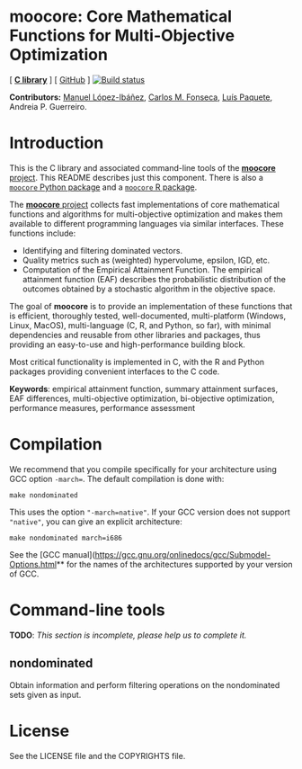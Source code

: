 **moocore**: Core Mathematical Functions for Multi-Objective Optimization
=========================================================================

<!-- badges: start -->
[ [**C library**][c-moocore-homepage] ] [ [GitHub][c-moocore-github] ] [![Build status][c-build-badge]][c-build-link]
<!-- badges: end -->

**Contributors:**
    [Manuel López-Ibáñez](https://lopez-ibanez.eu),
    [Carlos M. Fonseca](https://eden.dei.uc.pt/~cmfonsec/),
    [Luís Paquete](https://eden.dei.uc.pt/~paquete/),
    Andreia P. Guerreiro.



Introduction
============

This is the C library and associated command-line tools of the [**moocore** project](https://github.com/multi-objective/moocore). This README describes just this component. There is also a [`moocore` Python package][py-moocore-homepage] and a [`moocore` R package][r-moocore-homepage].


The [**moocore** project](https://github.com/multi-objective/moocore/) collects fast implementations of core mathematical functions and algorithms for multi-objective optimization and makes them available to different programming languages via similar interfaces. These functions include:

 * Identifying and filtering dominated vectors.
 * Quality metrics such as (weighted) hypervolume, epsilon, IGD, etc.
 * Computation of the Empirical Attainment Function. The empirical attainment
   function (EAF) describes the probabilistic distribution of the outcomes
   obtained by a stochastic algorithm in the objective space.

The goal of **moocore** is to provide an implementation of these functions that is efficient, thoroughly tested, well-documented, multi-platform (Windows, Linux, MacOS), multi-language (C, R, and Python, so far), with minimal dependencies and reusable from other libraries and packages, thus providing an easy-to-use and high-performance building block.

Most critical functionality is implemented in C, with the R and Python packages providing convenient interfaces to the C code.

**Keywords**: empirical attainment function, summary attainment surfaces, EAF differences, multi-objective optimization, bi-objective optimization, performance measures, performance assessment


Compilation
===========

We recommend that you compile specifically for your architecture using GCC option `-march=`. The default compilation is done with:

    make nondominated

This uses the option `"-march=native"`. If your GCC version does not support `"native"`, you can give an explicit architecture:

    make nondominated march=i686

See the [GCC manual](https://gcc.gnu.org/onlinedocs/gcc/Submodel-Options.html** for the names of the architectures supported by your version of GCC.


Command-line tools
==================

**TODO**: *This section is incomplete, please help us to complete it.*

nondominated
------------

Obtain information and perform filtering operations on the nondominated sets given as input.


License
========

See the LICENSE file and the COPYRIGHTS file.


[c-build-badge]: https://github.com/multi-objective/moocore/actions/workflows/C.yml/badge.svg?event=push
[c-build-link]: https://github.com/multi-objective/moocore/actions/workflows/C.yml
[c-moocore-github]: https://github.com/multi-objective/moocore/tree/main/c#readme
[c-moocore-homepage]: https://github.com/multi-objective/moocore/tree/main/c#readme
[py-build-badge]: https://github.com/multi-objective/moocore/actions/workflows/python.yml/badge.svg?event=push
[py-build-link]: https://github.com/multi-objective/moocore/actions/workflows/python.yml
[py-coverage-badge]: https://codecov.io/gh/multi-objective/moocore/branch/main/graph/badge.svg?flag=python
[py-coverage-link]: https://app.codecov.io/gh/multi-objective/moocore/tree/main/python
[py-moocore-github]: https://github.com/multi-objective/moocore/tree/main/python#readme
[py-moocore-homepage]: https://multi-objective.github.io/moocore/python/
[py-moocore-pypi]: https://pypi.org/project/moocore/
[r-build-badge]: https://github.com/multi-objective/moocore/actions/workflows/R.yml/badge.svg?event=push
[r-build-link]: https://github.com/multi-objective/moocore/actions/workflows/R.yml
[r-coverage-badge]: https://codecov.io/gh/multi-objective/moocore/branch/main/graph/badge.svg?flag=R
[r-coverage-link]: https://app.codecov.io/gh/multi-objective/moocore/tree/main/r
[r-moocore-cran-results]: https://cran.r-project.org/web/checks/check_results_moocore.html
[r-moocore-cran]: https://cran.r-project.org/package=moocore
[r-moocore-github]: https://github.com/multi-objective/moocore/tree/main/r#readme
[r-moocore-homepage]: https://multi-objective.github.io/moocore/r/
